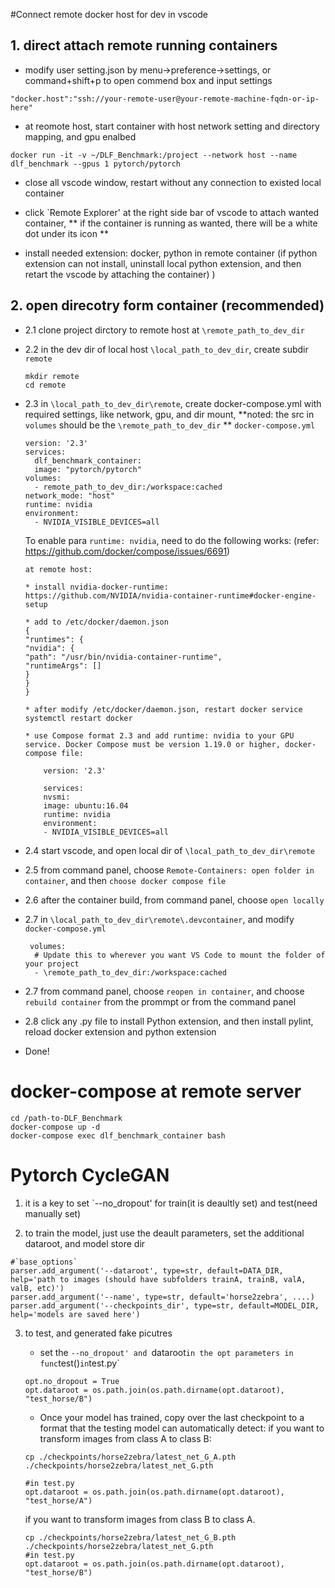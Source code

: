 #Connect remote docker host for dev in vscode

## 1. direct attach remote running containers
* modify user setting.json by menu->preference->settings, or command+shift+p to open commend box and input settings
```
"docker.host":"ssh://your-remote-user@your-remote-machine-fqdn-or-ip-here"
```

* at reomote host, start container with host network setting and directory mapping, and gpu enalbed
```
docker run -it -v ~/DLF_Benchmark:/project --network host --name dlf_benchmark --gpus 1 pytorch/pytorch
```

* close all vscode window, restart without any connection to existed local container

* click `Remote Explorer' at the right side bar of vscode to attach wanted container, 
** if the container is running as wanted, there will be a white dot under its icon **

* install needed extension: docker, python in remote container (if python extension can not install, uninstall local python extension, and then retart the vscode by attaching the container)
)  

## 2. open direcotry form container (recommended)
* 2.1 clone project dirctory to remote host at `\remote_path_to_dev_dir`
* 2.2 in the dev dir of local host `\local_path_to_dev_dir`, create subdir `remote`
    ```
    mkdir remote
    cd remote
    ```
* 2.3 in `\local_path_to_dev_dir\remote`, create docker-compose.yml with required settings, like network, gpu, and dir mount,
    **noted: the src in `volumes` should be the `\remote_path_to_dev_dir` **
    `docker-compose.yml`
    ```
    version: '2.3'
    services:
      dlf_benchmark_container:
      image: "pytorch/pytorch"
    volumes:
      - remote_path_to_dev_dir:/workspace:cached
    network_mode: "host"
    runtime: nvidia
    environment:
      - NVIDIA_VISIBLE_DEVICES=all
    ```
    
    To enable para `runtime: nvidia`, need to do the following works: (refer: https://github.com/docker/compose/issues/6691)
    ```
    at remote host:
    
    * install nvidia-docker-runtime:
    https://github.com/NVIDIA/nvidia-container-runtime#docker-engine-setup

    * add to /etc/docker/daemon.json
    {
    "runtimes": {
    "nvidia": {
    "path": "/usr/bin/nvidia-container-runtime",
    "runtimeArgs": []
    }
    }
    }

    * after modify /etc/docker/daemon.json, restart docker service
    systemctl restart docker

    * use Compose format 2.3 and add runtime: nvidia to your GPU service. Docker Compose must be version 1.19.0 or higher, docker-compose file:
        
        version: '2.3'

        services:
        nvsmi:
        image: ubuntu:16.04
        runtime: nvidia
        environment:
        - NVIDIA_VISIBLE_DEVICES=all
    ```

* 2.4 start vscode, and open local dir of `\local_path_to_dev_dir\remote`
* 2.5 from command panel, choose `Remote-Containers: open folder in container`, and then `choose docker compose file`
* 2.6 after the container build, from command panel, choose `open locally`
* 2.7 in `\local_path_to_dev_dir\remote\.devcontainer`, and modify `docker-compose.yml`
    ```
     volumes:
      # Update this to wherever you want VS Code to mount the folder of your project
      - \remote_path_to_dev_dir:/workspace:cached
    ```
* 2.7 from command panel, choose `reopen in container`, and choose `rebuild container` from the prommpt or from the command panel
* 2.8 click any .py file to install Python extension, and then install pylint, reload docker extension and python extension

* Done!

# docker-compose at remote server
```
cd /path-to-DLF_Benchmark
docker-compose up -d
docker-compose exec dlf_benchmark_container bash
```

# Pytorch CycleGAN
1. it is a key to set `--no_dropout' for train(it is deaultly set) and test(need manually set)

2. to train the model, just use the deault parameters, set the additional dataroot, and model store dir
```
#`base_options`
parser.add_argument('--dataroot', type=str, default=DATA_DIR, help='path to images (should have subfolders trainA, trainB, valA, valB, etc)')
parser.add_argument('--name', type=str, default='horse2zebra', ....)
parser.add_argument('--checkpoints_dir', type=str, default=MODEL_DIR, help='models are saved here')
```

3. to test, and generated fake picutres
    * set the `--no_dropout' and `dataroot` in the opt parameters in func `test()` in `test.py`
    ```
    opt.no_dropout = True
    opt.dataroot = os.path.join(os.path.dirname(opt.dataroot), "test_horse/B")
    ```

    * Once your model has trained, copy over the last checkpoint to a format that the testing model can automatically detect:
    if you want to transform images from class A to class B:
    ```
    cp ./checkpoints/horse2zebra/latest_net_G_A.pth ./checkpoints/horse2zebra/latest_net_G.pth

    #in test.py
    opt.dataroot = os.path.join(os.path.dirname(opt.dataroot), "test_horse/A")
    ```

    if you want to transform images from class B to class A.
    ```
    cp ./checkpoints/horse2zebra/latest_net_G_B.pth ./checkpoints/horse2zebra/latest_net_G.pth 
    #in test.py
    opt.dataroot = os.path.join(os.path.dirname(opt.dataroot), "test_horse/B")
    ```